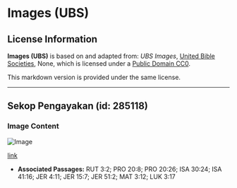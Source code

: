 # Images (UBS)

## License Information

**Images (UBS)** is based on and adapted from: _UBS Images_, [United Bible Societies](https://unitedbiblesocieties.org/), None, which is licensed under a [Public Domain CC0](https://creativecommons.org/public-domain/cc0/).

This markdown version is provided under the same license.



--------------------------------

## Sekop Pengayakan (id: 285118)

### Image Content

![Image](https://cdn.aquifer.bible/aquifer-content/resources/Media/WEB-0326_winnowing_shovel.jpg)

[link](https://cdn.aquifer.bible/aquifer-content/resources/Media/WEB-0326_winnowing_shovel.jpg)

* **Associated Passages:** RUT 3:2; PRO 20:8; PRO 20:26; ISA 30:24; ISA 41:16; JER 4:11; JER 15:7; JER 51:2; MAT 3:12; LUK 3:17

